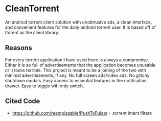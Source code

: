 # CleanTorrent
An android torrent client solution with unobtrusive ads, a clean interface, and convenient features for the daily
android torrent user. It is based off of ttorent as the client library.

## Reasons
For every torrent application I have used there is always a compromise. Either it is so full of advertisements that the
application becomes unusable or it looks terrible. This project is meant to be a joining of the two with minimal
advertisements, if any. No full screen ads/video ads. No glitchy shutdown modals. Easy access to essential features
in the notification drawer. Easy to toggle wifi only switch.


## Cited Code
- https://github.com/reemplazable/PushToPulsar - .torrent intent filters